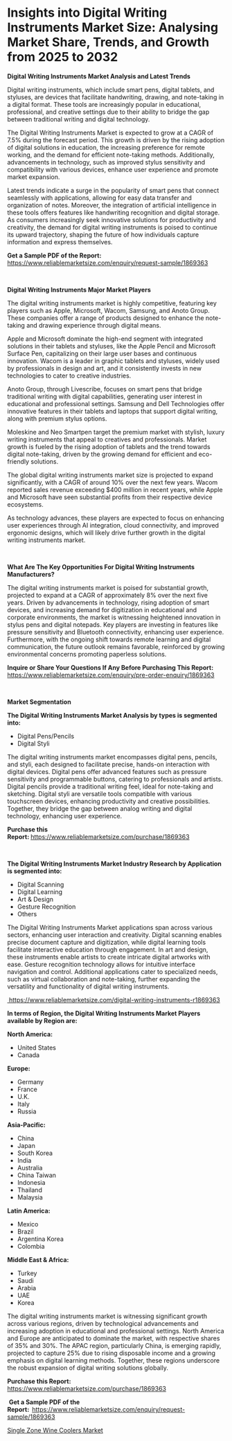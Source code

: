 <p><h1>Insights into Digital Writing Instruments Market Size: Analysing Market Share, Trends, and Growth from 2025 to 2032</h1></p><p><strong>Digital Writing Instruments Market Analysis and Latest Trends</strong></p>
<p><p>Digital writing instruments, which include smart pens, digital tablets, and styluses, are devices that facilitate handwriting, drawing, and note-taking in a digital format. These tools are increasingly popular in educational, professional, and creative settings due to their ability to bridge the gap between traditional writing and digital technology.</p><p>The Digital Writing Instruments Market is expected to grow at a CAGR of 7.5% during the forecast period. This growth is driven by the rising adoption of digital solutions in education, the increasing preference for remote working, and the demand for efficient note-taking methods. Additionally, advancements in technology, such as improved stylus sensitivity and compatibility with various devices, enhance user experience and promote market expansion.</p><p>Latest trends indicate a surge in the popularity of smart pens that connect seamlessly with applications, allowing for easy data transfer and organization of notes. Moreover, the integration of artificial intelligence in these tools offers features like handwriting recognition and digital storage. As consumers increasingly seek innovative solutions for productivity and creativity, the demand for digital writing instruments is poised to continue its upward trajectory, shaping the future of how individuals capture information and express themselves.</p></p>
<p><strong>Get a Sample PDF of the Report:&nbsp;</strong> <a href="https://www.reliablemarketsize.com/enquiry/request-sample/1869363?utm_campaign=3226&utm_medium=2&utm_source=Github&utm_content=ia&utm_term=04042025&utm_id=digital-writing-instruments">https://www.reliablemarketsize.com/enquiry/request-sample/1869363</a></p>
<p>&nbsp;</p>
<p><strong>Digital Writing Instruments Major Market Players</strong></p>
<p><p>The digital writing instruments market is highly competitive, featuring key players such as Apple, Microsoft, Wacom, Samsung, and Anoto Group. These companies offer a range of products designed to enhance the note-taking and drawing experience through digital means.</p><p>Apple and Microsoft dominate the high-end segment with integrated solutions in their tablets and styluses, like the Apple Pencil and Microsoft Surface Pen, capitalizing on their large user bases and continuous innovation. Wacom is a leader in graphic tablets and styluses, widely used by professionals in design and art, and it consistently invests in new technologies to cater to creative industries.</p><p>Anoto Group, through Livescribe, focuses on smart pens that bridge traditional writing with digital capabilities, generating user interest in educational and professional settings. Samsung and Dell Technologies offer innovative features in their tablets and laptops that support digital writing, along with premium stylus options.</p><p>Moleskine and Neo Smartpen target the premium market with stylish, luxury writing instruments that appeal to creatives and professionals. Market growth is fueled by the rising adoption of tablets and the trend towards digital note-taking, driven by the growing demand for efficient and eco-friendly solutions.</p><p>The global digital writing instruments market size is projected to expand significantly, with a CAGR of around 10% over the next few years. Wacom reported sales revenue exceeding $400 million in recent years, while Apple and Microsoft have seen substantial profits from their respective device ecosystems.</p><p>As technology advances, these players are expected to focus on enhancing user experiences through AI integration, cloud connectivity, and improved ergonomic designs, which will likely drive further growth in the digital writing instruments market.</p></p>
<p>&nbsp;</p>
<p><strong>What Are The Key Opportunities For Digital Writing Instruments Manufacturers?</strong></p>
<p><p>The digital writing instruments market is poised for substantial growth, projected to expand at a CAGR of approximately 8% over the next five years. Driven by advancements in technology, rising adoption of smart devices, and increasing demand for digitization in educational and corporate environments, the market is witnessing heightened innovation in stylus pens and digital notepads. Key players are investing in features like pressure sensitivity and Bluetooth connectivity, enhancing user experience. Furthermore, with the ongoing shift towards remote learning and digital communication, the future outlook remains favorable, reinforced by growing environmental concerns promoting paperless solutions.</p></p>
<p><strong>Inquire or Share Your Questions If Any Before Purchasing This Report:</strong> <a href="https://www.reliablemarketsize.com/enquiry/pre-order-enquiry/1869363?utm_campaign=3226&utm_medium=2&utm_source=Github&utm_content=ia&utm_term=04042025&utm_id=digital-writing-instruments">https://www.reliablemarketsize.com/enquiry/pre-order-enquiry/1869363</a></p>
<p>&nbsp;</p>
<p><strong>Market Segmentation</strong></p>
<p><strong>The Digital Writing Instruments Market Analysis by types is segmented into:</strong></p>
<p><ul><li>Digital Pens/Pencils</li><li>Digital Styli</li></ul></p>
<p><p>The digital writing instruments market encompasses digital pens, pencils, and styli, each designed to facilitate precise, hands-on interaction with digital devices. Digital pens offer advanced features such as pressure sensitivity and programmable buttons, catering to professionals and artists. Digital pencils provide a traditional writing feel, ideal for note-taking and sketching. Digital styli are versatile tools compatible with various touchscreen devices, enhancing productivity and creative possibilities. Together, they bridge the gap between analog writing and digital technology, enhancing user experience.</p></p>
<p><strong>Purchase this Report:&nbsp;</strong><a href="https://www.reliablemarketsize.com/purchase/1869363?utm_campaign=3226&utm_medium=2&utm_source=Github&utm_content=ia&utm_term=04042025&utm_id=digital-writing-instruments">https://www.reliablemarketsize.com/purchase/1869363</a></p>
<p>&nbsp;</p>
<p><strong>The Digital Writing Instruments Market Industry Research by Application is segmented into:</strong></p>
<p><ul><li>Digital Scanning</li><li>Digital Learning</li><li>Art & Design</li><li>Gesture Recognition</li><li>Others</li></ul></p>
<p><p>The Digital Writing Instruments Market applications span across various sectors, enhancing user interaction and creativity. Digital scanning enables precise document capture and digitization, while digital learning tools facilitate interactive education through engagement. In art and design, these instruments enable artists to create intricate digital artworks with ease. Gesture recognition technology allows for intuitive interface navigation and control. Additional applications cater to specialized needs, such as virtual collaboration and note-taking, further expanding the versatility and functionality of digital writing instruments.</p></p>
<p><a href="https://www.reliablemarketsize.com/digital-writing-instruments-r1869363?utm_campaign=3226&utm_medium=2&utm_source=Github&utm_content=ia&utm_term=04042025&utm_id=digital-writing-instruments">&nbsp;https://www.reliablemarketsize.com/digital-writing-instruments-r1869363</a></p>
<p><strong>In terms of Region, the Digital Writing Instruments Market Players available by Region are:</strong></p>
<p>
    <p> <strong> North America: </strong>
        <ul>
            <li>United States</li>
            <li>Canada</li>
        </ul>
        </p> 
    <p> <strong> Europe: </strong>
        <ul>
            <li>Germany</li>
            <li>France</li>
            <li>U.K.</li>
            <li>Italy</li>
            <li>Russia</li>
        </ul>
        </p> 
    <p> <strong> Asia-Pacific: </strong>
        <ul>
            <li>China</li>
            <li>Japan</li>
            <li>South Korea</li>
            <li>India</li>
            <li>Australia</li>
            <li>China Taiwan</li>
            <li>Indonesia</li>
            <li>Thailand</li>
            <li>Malaysia</li>
        </ul>
        </p> 
    <p> <strong> Latin America: </strong>
        <ul>
            <li>Mexico</li>
            <li>Brazil</li>
            <li>Argentina Korea</li>
            <li>Colombia</li>
        </ul>
        </p> 
    <p> <strong> Middle East & Africa: </strong>
        <ul>
            <li>Turkey</li>
            <li>Saudi</li>
            <li>Arabia</li>
            <li>UAE</li>
            <li>Korea</li>
        </ul>
    </p>
    </p>
<p><p>The digital writing instruments market is witnessing significant growth across various regions, driven by technological advancements and increasing adoption in educational and professional settings. North America and Europe are anticipated to dominate the market, with respective shares of 35% and 30%. The APAC region, particularly China, is emerging rapidly, projected to capture 25% due to rising disposable income and a growing emphasis on digital learning methods. Together, these regions underscore the robust expansion of digital writing solutions globally.</p></p>
<p><strong>Purchase this Report: </strong><a href="https://www.reliablemarketsize.com/purchase/1869363?utm_campaign=3226&utm_medium=2&utm_source=Github&utm_content=ia&utm_term=04042025&utm_id=digital-writing-instruments">https://www.reliablemarketsize.com/purchase/1869363</a></p>
<p>&nbsp;<strong>Get a Sample PDF of the Report:&nbsp;&nbsp;</strong><a href="https://www.reliablemarketsize.com/enquiry/request-sample/1869363?utm_campaign=3226&utm_medium=2&utm_source=Github&utm_content=ia&utm_term=04042025&utm_id=digital-writing-instruments">https://www.reliablemarketsize.com/enquiry/request-sample/1869363</a></p>
<p><strong></strong></p>
<p><p><a href="https://github.com/huelarnzeba29/Market-Research-Report-List-1/blob/main/single-zone-wine-coolers-market.md?utm_campaign=3226&utm_medium=2&utm_source=Github&utm_content=ia&utm_term=04042025&utm_id=digital-writing-instruments">Single Zone Wine Coolers Market</a></p></p>
